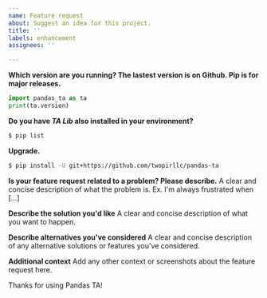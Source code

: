 ```yaml
---
name: Feature request
about: Suggest an idea for this project.
title: ''
labels: enhancement
assignees: ''

---
```

**Which version are you running? The lastest version is on Github. Pip is for major releases.**
```python
import pandas_ta as ta
print(ta.version)
```

**Do you have _TA Lib_ also installed in your environment?**
```sh
$ pip list
```

**Upgrade.**
```sh
$ pip install -U git+https://github.com/twopirllc/pandas-ta
```

**Is your feature request related to a problem? Please describe.**
A clear and concise description of what the problem is. Ex. I'm always frustrated when [...]

**Describe the solution you'd like**
A clear and concise description of what you want to happen.

**Describe alternatives you've considered**
A clear and concise description of any alternative solutions or features you've considered.

**Additional context**
Add any other context or screenshots about the feature request here.

Thanks for using Pandas TA!
